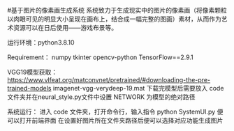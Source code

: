 #基于图片的像素画生成系统
系统致力于生成现实中的图片的像素画（将像素颗粒以肉眼可见的明显大小呈现在画布上，结合成一幅完整的图画）素材，从而作为艺术资源可以在日后使用——游戏布景等。

运行环境：python3.8.10

Requirement：
  numpy
  tkinter
  opencv-python
  TensorFlow==2.9.1

VGG19模型获取：
  https://www.vlfeat.org/matconvnet/pretrained/#downloading-the-pre-trained-models    imagenet-vgg-verydeep-19.mat
  下载完模型后需要放入   code   文件夹并在neural_style.py文件中设置  NETWORK  为模型的绝对路径


系统运行：
  进入  code  文件夹，打开命令行，输入指令  python SystemUI.py 便可以打开前端界面
  在设置好图片所在文件夹路径后便可以选择对应功能生成图片
